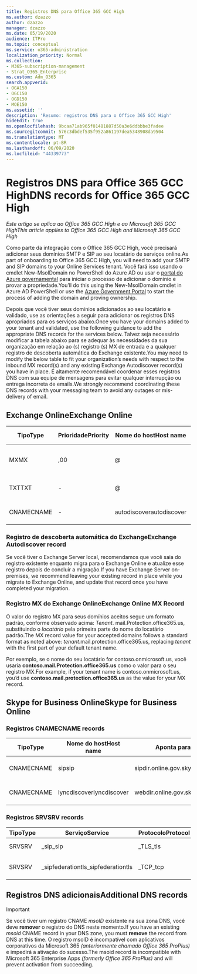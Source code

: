 ```yaml
---
title: Registros DNS para Office 365 GCC High
ms.author: dzazzo
author: dzazzo
manager: dzazzo
ms.date: 05/19/2020
audience: ITPro
ms.topic: conceptual
ms.service: o365-administration
localization_priority: Normal
ms.collection:
- M365-subscription-management
- Strat_O365_Enterprise
ms.custom: Adm_O365
search.appverid:
- OGA150
- OGC150
- OGD150
- MOE150
ms.assetid: ''
description: 'Resumo: registros DNS para o Office 365 GCC High'
hideEdit: true
ms.openlocfilehash: 9bcaa71ab965f01481887d50a3e6ddbbbe3fadee
ms.sourcegitcommit: 576c3dbdef535f952a861197dea5348908da9504
ms.translationtype: MT
ms.contentlocale: pt-BR
ms.lasthandoff: 06/09/2020
ms.locfileid: "44339773"
---
```

# <a name="dns-records-for-office-365-gcc-high"></a><span data-ttu-id="09420-103">Registros DNS para Office 365 GCC High</span><span class="sxs-lookup"><span data-stu-id="09420-103">DNS records for Office 365 GCC High</span></span>

<span data-ttu-id="09420-104">*Este artigo se aplica ao Office 365 GCC High e ao Microsoft 365 GCC High*</span><span class="sxs-lookup"><span data-stu-id="09420-104">*This article applies to Office 365 GCC High and Microsoft 365 GCC High*</span></span>

<span data-ttu-id="09420-105">Como parte da integração com o Office 365 GCC High, você precisará adicionar seus domínios SMTP e SIP ao seu locatário de serviços online.</span><span class="sxs-lookup"><span data-stu-id="09420-105">As part of onboarding to Office 365 GCC High, you will need to add your SMTP and SIP domains to your Online Services tenant.</span></span>  <span data-ttu-id="09420-106">Você fará isso usando o cmdlet New-MsolDomain no PowerShell do Azure AD ou usar o [portal do Azure governamental](https://portal.azure.us) para iniciar o processo de adicionar o domínio e provar a propriedade.</span><span class="sxs-lookup"><span data-stu-id="09420-106">You’ll do this using the New-MsolDomain cmdlet in Azure AD PowerShell or use the [Azure Government Portal](https://portal.azure.us) to start the process of adding the domain and proving ownership.</span></span>

<span data-ttu-id="09420-107">Depois que você tiver seus domínios adicionados ao seu locatário e validado, use as orientações a seguir para adicionar os registros DNS apropriados para os serviços abaixo.</span><span class="sxs-lookup"><span data-stu-id="09420-107">Once you have your domains added to your tenant and validated, use the following guidance to add the appropriate DNS records for the services below.</span></span>  <span data-ttu-id="09420-108">Talvez seja necessário modificar a tabela abaixo para se adequar às necessidades da sua organização em relação ao (s) registro (s) MX de entrada e a qualquer registro de descoberta automática do Exchange existente.</span><span class="sxs-lookup"><span data-stu-id="09420-108">You may need to modify the below table to fit your organization’s needs with respect to the inbound MX record(s) and any existing Exchange Autodiscover record(s) you have in place.</span></span>  <span data-ttu-id="09420-109">É altamente recomendável coordenar esses registros DNS com sua equipe de mensagens para evitar qualquer interrupção ou entrega incorreta de emails.</span><span class="sxs-lookup"><span data-stu-id="09420-109">We strongly recommend coordinating these DNS records with your messaging team to avoid any outages or mis-delivery of email.</span></span>

## <a name="exchange-online"></a><span data-ttu-id="09420-110">Exchange Online</span><span class="sxs-lookup"><span data-stu-id="09420-110">Exchange Online</span></span>

| <span data-ttu-id="09420-111">Tipo</span><span class="sxs-lookup"><span data-stu-id="09420-111">Type</span></span> | <span data-ttu-id="09420-112">Prioridade</span><span class="sxs-lookup"><span data-stu-id="09420-112">Priority</span></span> | <span data-ttu-id="09420-113">Nome do host</span><span class="sxs-lookup"><span data-stu-id="09420-113">Host name</span></span> | <span data-ttu-id="09420-114">Aponta para o endereço ou o valor</span><span class="sxs-lookup"><span data-stu-id="09420-114">Points to address or value</span></span> | <span data-ttu-id="09420-115">TTL</span><span class="sxs-lookup"><span data-stu-id="09420-115">TTL</span></span> |
| --- | --- | --- | --- | --- |
| <span data-ttu-id="09420-116">MX</span><span class="sxs-lookup"><span data-stu-id="09420-116">MX</span></span> | <span data-ttu-id="09420-117">,0</span><span class="sxs-lookup"><span data-stu-id="09420-117">0</span></span> | @ | <span data-ttu-id="09420-118">*Tenant*. mail.Protection.office365.us (veja a seguir os detalhes adicionais)</span><span class="sxs-lookup"><span data-stu-id="09420-118">*tenant*.mail.protection.office365.us (see below for additional details)</span></span> | <span data-ttu-id="09420-119">1 Hour</span><span class="sxs-lookup"><span data-stu-id="09420-119">1 Hour</span></span> |
| <span data-ttu-id="09420-120">TXT</span><span class="sxs-lookup"><span data-stu-id="09420-120">TXT</span></span> | - | @ | <span data-ttu-id="09420-121">v = spf1 inclui include. Protection. office365. us-all</span><span class="sxs-lookup"><span data-stu-id="09420-121">v=spf1 include:spf.protection.office365.us -all</span></span> | <span data-ttu-id="09420-122">1 Hour</span><span class="sxs-lookup"><span data-stu-id="09420-122">1 Hour</span></span> |
| <span data-ttu-id="09420-123">CNAME</span><span class="sxs-lookup"><span data-stu-id="09420-123">CNAME</span></span> | - | <span data-ttu-id="09420-124">autodiscover</span><span class="sxs-lookup"><span data-stu-id="09420-124">autodiscover</span></span> | <span data-ttu-id="09420-125">autodiscover.office365.us</span><span class="sxs-lookup"><span data-stu-id="09420-125">autodiscover.office365.us</span></span> | <span data-ttu-id="09420-126">1 Hour</span><span class="sxs-lookup"><span data-stu-id="09420-126">1 Hour</span></span> |

### <a name="exchange-autodiscover-record"></a><span data-ttu-id="09420-127">Registro de descoberta automática do Exchange</span><span class="sxs-lookup"><span data-stu-id="09420-127">Exchange Autodiscover record</span></span>

<span data-ttu-id="09420-128">Se você tiver o Exchange Server local, recomendamos que você saia do registro existente enquanto migra para o Exchange Online e atualize esse registro depois de concluir a migração.</span><span class="sxs-lookup"><span data-stu-id="09420-128">If you have Exchange Server on-premises, we recommend leaving your existing record in place while you migrate to Exchange Online, and update that record once you have completed your migration.</span></span> 

### <a name="exchange-online-mx-record"></a><span data-ttu-id="09420-129">Registro MX do Exchange Online</span><span class="sxs-lookup"><span data-stu-id="09420-129">Exchange Online MX Record</span></span>

<span data-ttu-id="09420-130">O valor do registro MX para seus domínios aceitos segue um formato padrão, conforme observado acima: *Tenant*. mail.Protection.office365.us, substituindo o *locatário* pela primeira parte do nome do locatário padrão.</span><span class="sxs-lookup"><span data-stu-id="09420-130">The MX record value for your accepted domains follows a standard format as noted above: *tenant*.mail.protection.office365.us, replacing *tenant* with the first part of your default tenant name.</span></span>

<span data-ttu-id="09420-131">Por exemplo, se o nome do seu locatário for contoso.onmicrosoft.us, você usaria **contoso.mail.Protection.office365.us** como o valor para o seu registro MX.</span><span class="sxs-lookup"><span data-stu-id="09420-131">For example, if your tenant name is contoso.onmicrosoft.us, you’d use **contoso.mail.protection.office365.us** as the value for your MX record.</span></span>

## <a name="skype-for-business-online"></a><span data-ttu-id="09420-132">Skype for Business Online</span><span class="sxs-lookup"><span data-stu-id="09420-132">Skype for Business Online</span></span>

### <a name="cname-records"></a><span data-ttu-id="09420-133">Registros CNAME</span><span class="sxs-lookup"><span data-stu-id="09420-133">CNAME records</span></span>

| <span data-ttu-id="09420-134">Tipo</span><span class="sxs-lookup"><span data-stu-id="09420-134">Type</span></span> | <span data-ttu-id="09420-135">Nome do host</span><span class="sxs-lookup"><span data-stu-id="09420-135">Host name</span></span> | <span data-ttu-id="09420-136">Aponta para o endereço ou o valor</span><span class="sxs-lookup"><span data-stu-id="09420-136">Points to address or value</span></span> | <span data-ttu-id="09420-137">TTL</span><span class="sxs-lookup"><span data-stu-id="09420-137">TTL</span></span> |
| --- | --- | --- | --- |
| <span data-ttu-id="09420-138">CNAME</span><span class="sxs-lookup"><span data-stu-id="09420-138">CNAME</span></span> | <span data-ttu-id="09420-139">sip</span><span class="sxs-lookup"><span data-stu-id="09420-139">sip</span></span> | <span data-ttu-id="09420-140">sipdir.online.gov.skypeforbusiness.us</span><span class="sxs-lookup"><span data-stu-id="09420-140">sipdir.online.gov.skypeforbusiness.us</span></span> | <span data-ttu-id="09420-141">1 Hour</span><span class="sxs-lookup"><span data-stu-id="09420-141">1 Hour</span></span> |
| <span data-ttu-id="09420-142">CNAME</span><span class="sxs-lookup"><span data-stu-id="09420-142">CNAME</span></span> | <span data-ttu-id="09420-143">lyncdiscover</span><span class="sxs-lookup"><span data-stu-id="09420-143">lyncdiscover</span></span> | <span data-ttu-id="09420-144">webdir.online.gov.skypeforbusiness.us</span><span class="sxs-lookup"><span data-stu-id="09420-144">webdir.online.gov.skypeforbusiness.us</span></span> | <span data-ttu-id="09420-145">1 Hour</span><span class="sxs-lookup"><span data-stu-id="09420-145">1 Hour</span></span> |

### <a name="srv-records"></a><span data-ttu-id="09420-146">Registros SRV</span><span class="sxs-lookup"><span data-stu-id="09420-146">SRV records</span></span>

| <span data-ttu-id="09420-147">Tipo</span><span class="sxs-lookup"><span data-stu-id="09420-147">Type</span></span> | <span data-ttu-id="09420-148">Serviço</span><span class="sxs-lookup"><span data-stu-id="09420-148">Service</span></span> | <span data-ttu-id="09420-149">Protocolo</span><span class="sxs-lookup"><span data-stu-id="09420-149">Protocol</span></span> | <span data-ttu-id="09420-150">Porta</span><span class="sxs-lookup"><span data-stu-id="09420-150">Port</span></span> | <span data-ttu-id="09420-151">Peso</span><span class="sxs-lookup"><span data-stu-id="09420-151">Weight</span></span> | <span data-ttu-id="09420-152">Priority</span><span class="sxs-lookup"><span data-stu-id="09420-152">Priority</span></span> | <span data-ttu-id="09420-153">Nome</span><span class="sxs-lookup"><span data-stu-id="09420-153">Name</span></span> | <span data-ttu-id="09420-154">Target</span><span class="sxs-lookup"><span data-stu-id="09420-154">Target</span></span> | <span data-ttu-id="09420-155">TTL</span><span class="sxs-lookup"><span data-stu-id="09420-155">TTL</span></span> |
| --- | --- | --- | --- | --- | --- | --- | --- | --- |
| <span data-ttu-id="09420-156">SRV</span><span class="sxs-lookup"><span data-stu-id="09420-156">SRV</span></span> | <span data-ttu-id="09420-157">\_sip</span><span class="sxs-lookup"><span data-stu-id="09420-157">\_sip</span></span> | <span data-ttu-id="09420-158">\_TLS</span><span class="sxs-lookup"><span data-stu-id="09420-158">\_tls</span></span> | <span data-ttu-id="09420-159">443</span><span class="sxs-lookup"><span data-stu-id="09420-159">443</span></span> | <span data-ttu-id="09420-160">1 </span><span class="sxs-lookup"><span data-stu-id="09420-160">1</span></span> | <span data-ttu-id="09420-161">100</span><span class="sxs-lookup"><span data-stu-id="09420-161">100</span></span> | @ | <span data-ttu-id="09420-162">sipdir.online.gov.skypeforbusiness.us</span><span class="sxs-lookup"><span data-stu-id="09420-162">sipdir.online.gov.skypeforbusiness.us</span></span> | <span data-ttu-id="09420-163">1 hora</span><span class="sxs-lookup"><span data-stu-id="09420-163">1 Hour</span></span> |
| <span data-ttu-id="09420-164">SRV</span><span class="sxs-lookup"><span data-stu-id="09420-164">SRV</span></span> | <span data-ttu-id="09420-165">\_sipfederationtls</span><span class="sxs-lookup"><span data-stu-id="09420-165">\_sipfederationtls</span></span> | <span data-ttu-id="09420-166">\_TCP</span><span class="sxs-lookup"><span data-stu-id="09420-166">\_tcp</span></span> | <span data-ttu-id="09420-167">5061</span><span class="sxs-lookup"><span data-stu-id="09420-167">5061</span></span> | <span data-ttu-id="09420-168">1 </span><span class="sxs-lookup"><span data-stu-id="09420-168">1</span></span> | <span data-ttu-id="09420-169">100</span><span class="sxs-lookup"><span data-stu-id="09420-169">100</span></span> | @ | <span data-ttu-id="09420-170">sipfed.online.gov.skypeforbusiness.us</span><span class="sxs-lookup"><span data-stu-id="09420-170">sipfed.online.gov.skypeforbusiness.us</span></span> | <span data-ttu-id="09420-171">1 Hour</span><span class="sxs-lookup"><span data-stu-id="09420-171">1 Hour</span></span> |

## <a name="additional-dns-records"></a><span data-ttu-id="09420-172">Registros DNS adicionais</span><span class="sxs-lookup"><span data-stu-id="09420-172">Additional DNS records</span></span>

> [!IMPORTANT]
> <span data-ttu-id="09420-173">Se você tiver um registro CNAME *msoID* existente na sua zona DNS, você deve **remover** o registro do DNS neste momento.</span><span class="sxs-lookup"><span data-stu-id="09420-173">If you have an existing *msoid* CNAME record in your DNS zone, you must **remove** the record from DNS at this time.</span></span>  <span data-ttu-id="09420-174">O registro msoID é incompatível com aplicativos corporativos da Microsoft 365 *(anteriormente chamado Office 365 ProPlus)* e impedirá a ativação do sucesso.</span><span class="sxs-lookup"><span data-stu-id="09420-174">The msoid record is incompatible with Microsoft 365 Enterprise Apps *(formerly Office 365 ProPlus)* and will prevent activation from succeeding.</span></span>
